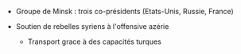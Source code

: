 - Groupe de Minsk : trois co-présidents (Etats-Unis, Russie, France)

- Soutien de rebelles syriens à l'offensive azérie
	- Transport grace à des capacités turques